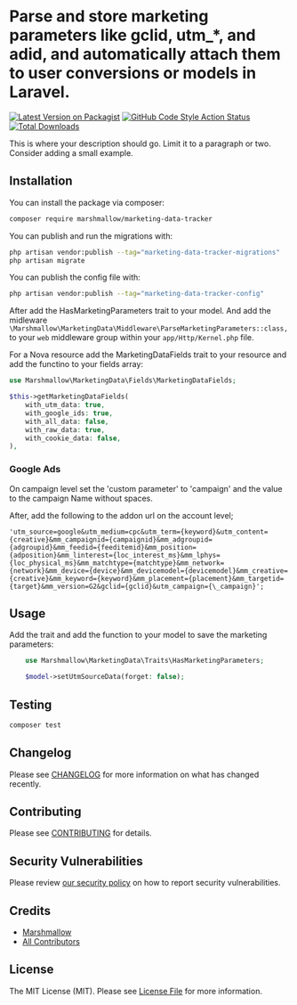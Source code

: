 # Parse and store marketing parameters like gclid, utm\_\*, and adid, and automatically attach them to user conversions or models in Laravel.

[![Latest Version on Packagist](https://img.shields.io/packagist/v/marshmallow/marketing-data-tracker.svg?style=flat-square)](https://packagist.org/packages/marshmallow/marketing-data-tracker)
[![GitHub Code Style Action Status](https://img.shields.io/github/actions/workflow/status/marshmallow-packages/marketing-data-tracker/fix-php-code-style-issues.yml?branch=main&label=code%20style&style=flat-square)](https://github.com/marshmallow-packages/marketing-data-tracker/actions?query=workflow%3A"Fix+PHP+code+style+issues"+branch%3Amain)
[![Total Downloads](https://img.shields.io/packagist/dt/marshmallow/marketing-data-tracker.svg?style=flat-square)](https://packagist.org/packages/marshmallow/marketing-data-tracker)

This is where your description should go. Limit it to a paragraph or two. Consider adding a small example.

## Installation

You can install the package via composer:

```bash
composer require marshmallow/marketing-data-tracker
```

You can publish and run the migrations with:

```bash
php artisan vendor:publish --tag="marketing-data-tracker-migrations"
php artisan migrate
```

You can publish the config file with:

```bash
php artisan vendor:publish --tag="marketing-data-tracker-config"
```

After add the HasMarketingParameters trait to your model. And add the midleware `\Marshmallow\MarketingData\Middleware\ParseMarketingParameters::class,` to your `web` middleware group within your `app/Http/Kernel.php` file.

For a Nova resource add the MarketingDataFields trait to your resource and add the functino to your fields array:

```php
use Marshmallow\MarketingData\Fields\MarketingDataFields;

$this->getMarketingDataFields(
    with_utm_data: true,
    with_google_ids: true,
    with_all_data: false,
    with_raw_data: true,
    with_cookie_data: false,
),

```

### Google Ads

On campaign level set the 'custom parameter' to 'campaign' and the value to the campaign Name without spaces.

After, add the following to the addon url on the account level;

```text
'utm_source=google&utm_medium=cpc&utm_term={keyword}&utm_content={creative}&mm_campaignid={campaignid}&mm_adgroupid={adgroupid}&mm_feedid={feeditemid}&mm_position={adposition}&mm_linterest={loc_interest_ms}&mm_lphys={loc_physical_ms}&mm_matchtype={matchtype}&mm_network={network}&mm_device={device}&mm_devicemodel={devicemodel}&mm_creative={creative}&mm_keyword={keyword}&mm_placement={placement}&mm_targetid={target}&mm_version=G2&gclid={gclid}&utm_campaign={\_campaign}';
```

## Usage

Add the trait and add the function to your model to save the marketing parameters:

```php
    use Marshmallow\MarketingData\Traits\HasMarketingParameters;

    $model->setUtmSourceData(forget: false);
```

## Testing

```bash
composer test
```

## Changelog

Please see [CHANGELOG](CHANGELOG.md) for more information on what has changed recently.

## Contributing

Please see [CONTRIBUTING](CONTRIBUTING.md) for details.

## Security Vulnerabilities

Please review [our security policy](../../security/policy) on how to report security vulnerabilities.

## Credits

-   [Marshmallow](https://github.com/marshmallow-packages)
-   [All Contributors](../../contributors)

## License

The MIT License (MIT). Please see [License File](LICENSE.md) for more information.
